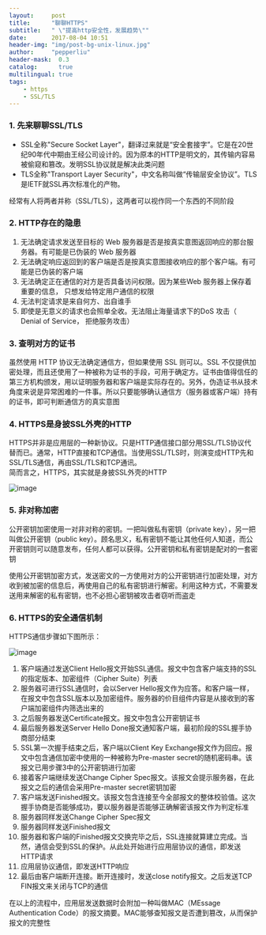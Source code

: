 ```yaml
---
layout:     post
title:      "聊聊HTTPS"
subtitle:   " \"提高http安全性，发展趋势\""
date:       2017-08-04 10:51
header-img: "img/post-bg-unix-linux.jpg"
author:     "pepperliu"
header-mask:  0.3
catalog:      true
multilingual: true
tags:
    - https
    - SSL/TLS
---
```


### 1. 先来聊聊SSL/TLS

- SSL全称"Secure Socket Layer"，翻译过来就是“安全套接字”。它是在20世纪90年代中期由王经公司设计的。因为原本的HTTP是明文的，其传输内容易被偷窥和篡改。发明SSL协议就是解决此类问题
- TLS全称"Transport Layer Security"，中文名称叫做“传输层安全协议”。TLS是IETF就SSL再次标准化的产物。

经常有人将两者并称（SSL/TLS），这两者可以视作同一个东西的不同阶段

### 2. HTTP存在的隐患

1. 无法确定请求发送至目标的 Web 服务器是否是按真实意图返回响应的那台服务器。有可能是已伪装的 Web 服务器
2. 无法确定响应返回到的客户端是否是按真实意图接收响应的那个客户端。有可能是已伪装的客户端
3. 无法确定正在通信的对方是否具备访问权限。因为某些Web 服务器上保存着重要的信息， 只想发给特定用户通信的权限
4. 无法判定请求是来自何方、出自谁手
5. 即使是无意义的请求也会照单全收。无法阻止海量请求下的DoS 攻击（ Denial of Service， 拒绝服务攻击）

### 3. 查明对方的证书

虽然使用 HTTP 协议无法确定通信方，但如果使用 SSL 则可以。SSL 不仅提供加密处理，而且还使用了一种被称为证书的手段，可用于确定方。证书由值得信任的第三方机构颁发，用以证明服务器和客户端是实际存在的。另外，伪造证书从技术角度来说是异常困难的一件事。所以只要能够确认通信方（服务器或客户端）持有的证书，即可判断通信方的真实意图

### 4. HTTPS是身披SSL外壳的HTTP

HTTPS并非是应用层的一种新协议。只是HTTP通信接口部分用SSL/TLS协议代替而已。通常，HTTP直接和TCP通信。当使用SSL/TLS时，则演变成HTTP先和SSL/TLS通信，再由SSL/TLS和TCP通讯。  
简而言之，HTTPS，其实就是身披SSL外壳的HTTP

![image](http://blog.lpc-win32.com/img/2017-08-04/http-https.png)

### 5. 非对称加密

公开密钥加密使用一对非对称的密钥。一把叫做私有密钥（private key），另一把叫做公开密钥（public key）。顾名思义，私有密钥不能让其他任何人知道，而公开密钥则可以随意发布，任何人都可以获得。公开密钥和私有密钥是配对的一套密钥

使用公开密钥加密方式，发送密文的一方使用对方的公开密钥进行加密处理，对方收到被加密的信息后，再使用自己的私有密钥进行解密。利用这种方式，不需要发送用来解密的私有密钥，也不必担心密钥被攻击者窃听而盗走

### 6. HTTPS的安全通信机制

HTTPS通信步骤如下图所示：

![image](http://blog.lpc-win32.com/img/2017-08-04/https-communicate.png)

1. 客户端通过发送Client Hello报文开始SSL通信。报文中包含客户端支持的SSL的指定版本、加密组件（Cipher Suite）列表
2. 服务器可进行SSL通信时，会以Server Hello报文作为应答。和客户端一样，在报文中包含SSL版本以及加密组件。服务器的价目组件内容是从接收到的客户端加密组件内筛选出来的
3. 之后服务器发送Certificate报文。报文中包含公开密钥证书
4. 最后服务器发送Server Hello Done报文通知客户端，最初阶段的SSL握手协商部分结束
5. SSL第一次握手结束之后，客户端以Client Key Exchange报文作为回应。报文中包含通信加密中使用的一种被称为Pre-master secret的随机密码串。该报文已用步骤3中的公开密钥进行加密
6. 接着客户端继续发送Change Cipher Spec报文。该报文会提示服务器，在此报文之后的通信会采用Pre-master secret密钥加密
7. 客户端发送Finished报文。该报文包含连接至今全部报文的整体校验值。这次握手协商是否能够成功，要以服务器是否能够正确解密该报文作为判定标准
8. 服务器同样发送Change Cipher Spec报文
9. 服务器同样发送Finished报文
10. 服务器和客户端的Finished报文交换完毕之后，SSL连接就算建立完成。当然，通信会受到SSL的保护。从此处开始进行应用层协议的通信，即发送HTTP请求
11. 应用层协议通信，即发送HTTP响应
12. 最后由客户端断开连接。断开连接时，发送close notify报文。之后发送TCP FIN报文来关闭与TCP的通信

在以上的流程中，应用层发送数据时会附加一种叫做MAC（MEssage Authentication Code）的报文摘要。MAC能够查知报文是否遭到篡改，从而保护报文的完整性
